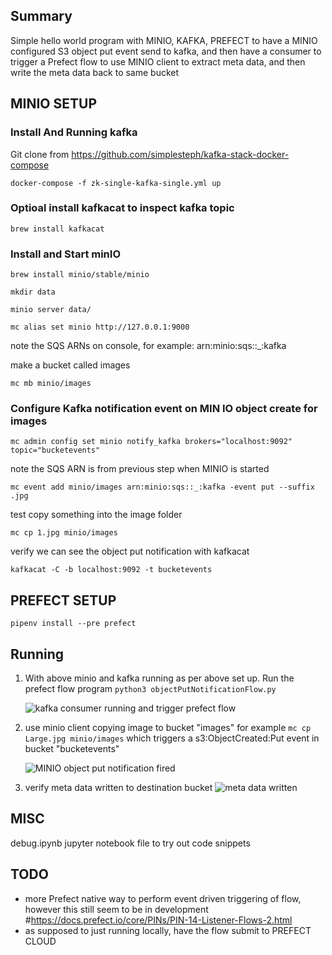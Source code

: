 ## Summary

Simple hello world program with MINIO, KAFKA, PREFECT to have a MINIO configured S3 object put event send to kafka, and then have a consumer to trigger a Prefect flow to use MINIO client to extract meta data, and then write the meta data back to same bucket

## MINIO SETUP

### Install And Running kafka 

Git clone from 
https://github.com/simplesteph/kafka-stack-docker-compose

```docker-compose -f zk-single-kafka-single.yml up```

### Optioal install kafkacat to inspect kafka topic
```brew install kafkacat```

### Install and Start minIO

```brew install minio/stable/minio```

```mkdir data```

```minio server data/```

```mc alias set minio http://127.0.0.1:9000```

note the SQS ARNs on console, for example: arn:minio:sqs::_:kafka

make a bucket called images

```mc mb minio/images```


### Configure Kafka notification event on MIN IO object create for images

```mc admin config set minio notify_kafka brokers="localhost:9092" topic="bucketevents"```

note the SQS ARN is from previous step when MINIO is started

```mc event add minio/images arn:minio:sqs::_:kafka -event put --suffix .jpg```

test copy something into the image folder

```mc cp 1.jpg minio/images```

verify we can see the object put notification with kafkacat

```kafkacat -C -b localhost:9092 -t bucketevents```

## PREFECT SETUP

```pipenv install --pre prefect```


## Running



1. With above minio and kafka running as per above set up. Run the prefect flow program
``` python3 objectPutNotificationFlow.py ```

    ![kafka consumer running and trigger prefect flow](img/running.jpeg)

 
2. use minio client copying image to bucket "images"
for example
```mc cp Large.jpg minio/images```
which triggers a s3:ObjectCreated:Put event in bucket "bucketevents"

    ![MINIO object put notification fired](img/kafkaEvt.jpeg)

3. verify meta data written to destination bucket
    ![meta data written](img/metaWritten.jpeg)



## MISC
debug.ipynb jupyter notebook file to try out code snippets

## TODO

- more Prefect native way to perform event driven triggering of flow, however this still seem to be in development #https://docs.prefect.io/core/PINs/PIN-14-Listener-Flows-2.html
- as supposed to just running locally, have the flow submit to PREFECT CLOUD
